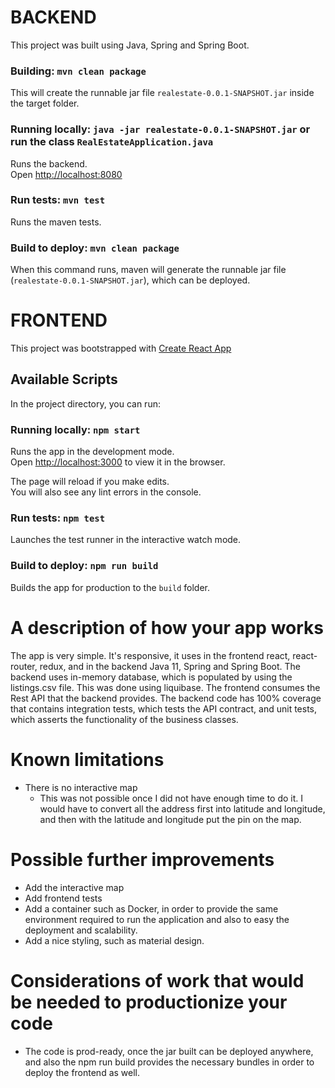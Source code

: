 # BACKEND
This project was built using Java, Spring and Spring Boot.

### Building: `mvn clean package`
This will create the runnable jar file `realestate-0.0.1-SNAPSHOT.jar` inside the target folder.

### Running locally: `java -jar realestate-0.0.1-SNAPSHOT.jar` or run the class `RealEstateApplication.java`

Runs the backend.<br />
Open [http://localhost:8080](http://localhost:8080) 

### Run tests: `mvn test`

Runs the maven tests.<br />

### Build to deploy: `mvn clean package`

When this command runs, maven will generate the runnable jar file (`realestate-0.0.1-SNAPSHOT.jar`), which can be deployed. 
<br>

# FRONTEND

This project was bootstrapped with [Create React App](https://github.com/facebook/create-react-app)

## Available Scripts

In the project directory, you can run:

### Running locally: `npm start`

Runs the app in the development mode.<br />
Open [http://localhost:3000](http://localhost:3000) to view it in the browser.

The page will reload if you make edits.<br />
You will also see any lint errors in the console.

### Run tests: `npm test`

Launches the test runner in the interactive watch mode.<br />

### Build to deploy: `npm run build`

Builds the app for production to the `build` folder.<br />

# A description of how your app works
The app is very simple. It's responsive, it uses in the frontend react, react-router, redux, and in the backend Java 11, Spring and Spring Boot.
The backend uses in-memory database, which is populated by using the listings.csv file. This was done using liquibase.
The frontend consumes the Rest API that the backend provides.
The backend code has 100% coverage that contains integration tests, which tests the API contract, and unit tests, which asserts the functionality of the business classes.

# Known limitations
- There is no interactive map
    - This was not possible once I did not have enough time to do it. I would have to convert all the address first into latitude and longitude, and then with the latitude and longitude put the pin on the map.<br />

# Possible further improvements
* Add the interactive map
* Add frontend tests
* Add a container such as Docker, in order to provide the same environment required to run the application and also to easy the deployment and scalability.
* Add a nice styling, such as material design.

# Considerations of work that would be needed to productionize your code
* The code is prod-ready, once the jar built can be deployed anywhere, and also the npm run build provides the necessary bundles in order to deploy the frontend as well.